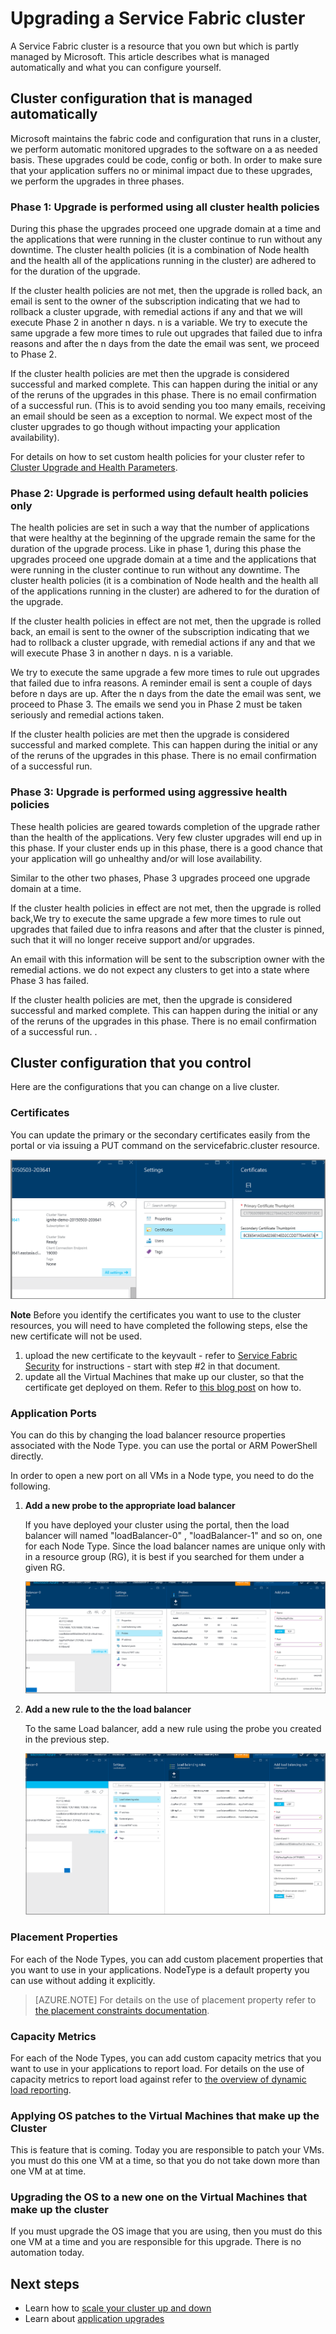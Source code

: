 <properties
   pageTitle="Upgrading a Service Fabric cluster | Microsoft Azure"
   description="Upgrade the Fabric Code and/or Configuration that runs a Service Fabric cluster including certificate upgrade, adding Application ports, OS patches etc. What can you expect when the upgrades are performed?"
   services="service-fabric"
   documentationCenter=".net"
   authors="ChackDan"
   manager="timlt"
   editor=""/>

<tags
   ms.service="service-fabric"
   ms.devlang="dotnet"
   ms.topic="article"
   ms.tgt_pltfrm="na"
   ms.workload="na"
   ms.date="11/23/2015"
   ms.author="chackdan"/>

# Upgrading a Service Fabric cluster

A Service Fabric cluster is a resource that you own but which is partly managed by Microsoft. This article describes what is managed automatically and what you can configure yourself.

## Cluster configuration that is managed automatically

Microsoft maintains the fabric code and configuration that runs in a cluster, we perform automatic monitored upgrades to the software on a as needed basis. These upgrades could be code, config or both. In order to make sure that your application suffers no or minimal impact due to these upgrades, we perform the upgrades in three phases.

### Phase 1: Upgrade is performed using all cluster health policies

During this phase the upgrades proceed one upgrade domain at a time and the applications that were running in the cluster continue to run without any downtime. The cluster health policies (it is a combination of Node health and the health all of the applications running in the cluster) are adhered to for the duration of the upgrade.

If the cluster health policies are not met, then the upgrade is rolled back, an email is sent to the owner of the subscription indicating that we had to rollback a cluster upgrade, with remedial actions if any and that we will execute Phase 2 in another n days. n is a variable.
We try to execute the same upgrade a few more times to rule out upgrades that failed due to infra reasons and  after the n days from the date the email was sent, we proceed to Phase 2.

If the cluster health policies are met then the upgrade is considered successful and marked complete. This can happen during the initial or any of the reruns of the upgrades in this phase. There is no email confirmation of a successful run. (This is to avoid sending you too many emails, receiving an email should be seen as a exception to normal. We expect most of the cluster upgrades to go though without impacting your application availability).

For details on how to set custom health policies for your cluster refer to  [Cluster Upgrade and Health Parameters](service-fabric-cluster-health-parameters.md).

### Phase 2: Upgrade is performed using default health policies only

The health policies are set in such a way that the number of applications that were healthy at the beginning of the upgrade remain the same for the duration of the upgrade process. Like in phase 1, during this phase the upgrades proceed one upgrade domain at a time and the applications that were running in the cluster continue to run without any downtime. The cluster health policies (it is a combination of Node health and the health all of the applications running in the cluster) are adhered to for the duration of the upgrade.

If the cluster health policies in effect are not met, then the upgrade is rolled back, an email is sent to the owner of the subscription indicating that we had to rollback a cluster upgrade, with remedial actions if any and that we will execute Phase 3 in another n days. n is a variable.

We try to execute the same upgrade a few more times to rule out upgrades that failed due to infra reasons. A reminder email is sent a couple of days before n days are up. After the n days from the date the email was sent, we proceed to Phase 3. The emails we send you in Phase 2 must be taken seriously and remedial actions taken.

If the cluster health policies are met then the upgrade is considered successful and marked complete. This can happen during the initial or any of the reruns of the upgrades in this phase. There is no email confirmation of a successful run.

### Phase 3: Upgrade is performed using aggressive health policies

These health policies are geared towards completion of the upgrade rather than the health of the applications. Very few cluster upgrades will end up in this phase. If your cluster ends up in this phase, there is a good chance that your application will go unhealthy and/or will lose availability.

Similar to the other two phases, Phase 3 upgrades proceed one upgrade domain at a time.

If the cluster health policies in effect are not met, then the upgrade is rolled back,We try to execute the same upgrade a few more times to rule out upgrades that failed due to infra reasons and after that the cluster is pinned, such that it will no longer receive support and/or upgrades.

An email with this information will be sent to the subscription owner with the remedial actions. we do not expect any clusters to get into a state where Phase 3 has failed.

If the cluster health policies are met, then the upgrade is considered successful and marked complete. This can happen during the initial or any of the reruns of the upgrades in this phase. There is no email confirmation of a successful run. .

## Cluster configuration that you control

Here are the configurations that you can change on a live cluster.

### Certificates

You can update the primary or the secondary certificates easily from the portal or via issuing a PUT command on the servicefabric.cluster resource.

![CertificateUpgrade][CertificateUpgrade]

**Note** Before you identify the certificates you want to use to the cluster resources, you will need to have completed the following steps, else the new certificate will not be used.
1) upload the new certificate to the keyvault - refer to [Service Fabric Security](service-fabric-cluster-security.md) for instructions - start with step #2 in that document.
2) update all the Virtual Machines that make up our cluster, so that the certificate get deployed on them. Refer to [this blog post](http://blogs.technet.com/b/kv/archive/2015/07/14/vm_2d00_certificates.aspx) on how to.

### Application Ports

You can do this by changing the load balancer resource properties associated with the Node Type. you can use the portal or ARM PowerShell directly.

In order to open a new port on all VMs in a Node type, you need to do the following.

1. **Add a new probe to the appropriate load balancer**

    If you have deployed your cluster using the portal, then the load balancer will named "loadBalancer-0" , "loadBalancer-1" and so on, one for each Node Type. Since the load balancer names are unique only with in a resource group (RG), it is best if you searched for them under a given RG.

    ![AddingProbes][AddingProbes]


2. **Add a new rule to the the load balancer**

    To the same Load balancer, add a new rule using the probe you created in the previous step.

    ![AddingLBRules][AddingLBRules]


### Placement Properties

  For each of the Node Types, you can add custom placement properties that you want to use in your applications. NodeType is a default property you can use without adding it explicitly.

  >[AZURE.NOTE] For details on the use of placement property refer to [the placement constraints documentation](service-fabric-placement-constraint.md).

### Capacity Metrics

For each of the Node Types, you can add custom capacity metrics that you want to use in your applications to report load. For details on the use of capacity metrics to report load against refer to [the overview of dynamic load reporting](service-fabric-resource-balancer-dynamic-load-reporting.md).

### Applying OS patches to the Virtual Machines that make up the Cluster
This is feature that is coming. Today you are responsible to patch your VMs. you must do this one VM at a time, so that you do not take down more than one VM at at time.

### Upgrading the OS to a new one on the Virtual Machines that make up the cluster
If you must upgrade the OS image that you are using, then you must do this one VM at a time and you are responsible for this upgrade. There is no automation today.


## Next steps

- Learn how to [scale your cluster up and down](service-fabric-cluster-scale-up-down.md)
- Learn about [application upgrades](service-fabric-application-upgrade.md)

<!--Image references-->
[CertificateUpgrade]: ./media/service-fabric-cluster-upgrade/CertificateUpgrade.png
[AddingProbes]: ./media/service-fabric-cluster-upgrade/addingProbes.png
[AddingLBRules]: ./media/service-fabric-cluster-upgrade/addingLBRules.png
